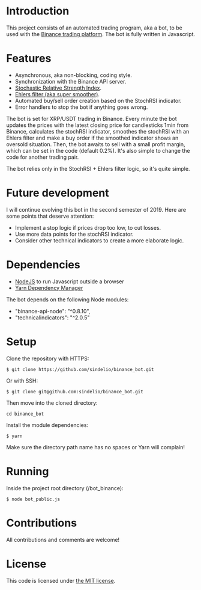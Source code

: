 # Introduction

This project consists of an automated trading program, aka a bot, to be used with the [Binance trading platform](https://www.binance.com/en). 
The bot is fully written in Javascript.

# Features

- Asynchronous, aka non-blocking, coding style.
- Synchronization with the Binance API server.
- [Stochastic Relative Strength Index](https://www.tradingview.com/wiki/Stochastic_RSI_(STOCH_RSI)).
- [Ehlers filter (aka super smoother)](https://www.mesasoftware.com/papers/EhlersFilters.pdf).
- Automated buy/sell order creation based on the StochRSI indicator.
- Error handlers to stop the bot if anything goes wrong.

The bot is set for XRP/USDT trading in Binance. Every minute the bot updates the prices with the latest closing price for candlesticks 1min from Binance, calculates the stochRSI indicator, smoothes the stochRSI with an Ehlers filter and make a buy order if the smoothed indicator shows an oversold situation. Then, the bot awaits to sell with a small profit margin, which can be set in the code (default 0.2%).
It's also simple to change the code for another trading pair.

The bot relies only in the StochRSI + Ehlers filter logic, so it's quite simple.

# Future development

I will continue evolving this bot in the second semester of 2019. 
Here are some points that deserve attention:

- Implement a stop logic if prices drop too low, to cut losses.
- Use more data points for the stochRSI indicator.
- Consider other technical indicators to create a more elaborate logic.

# Dependencies 

- [NodeJS](https://nodejs.org/en/) to run Javascript outside a browser
- [Yarn Dependency Manager](https://yarnpkg.com/en/)

The bot depends on the following Node modules:

- "binance-api-node": "^0.8.10",
- "technicalindicators": "^2.0.5"

# Setup

Clone the repository with HTTPS:

```
$ git clone https://github.com/sindelio/binance_bot.git
```

Or with SSH: 

`
$ git clone git@github.com:sindelio/binance_bot.git
`

Then move into the cloned directory:

`
cd binance_bot
`

Install the module dependencies:

```
$ yarn
```

Make sure the directory path name has no spaces or Yarn will complain!

# Running

Inside the project root directory (/bot_binance):

```
$ node bot_public.js
```

# Contributions

All contributions and comments are welcome!

# License

This code is licensed under [the MIT license](https://github.com/sindelio/binance_bot/blob/master/LICENSE).

